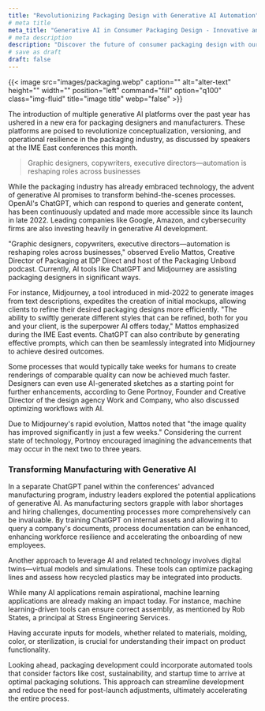 ```yaml
---
title: "Revolutionizing Packaging Design with Generative AI Automation"
# meta title
meta_title: "Generative AI in Consumer Packaging Design - Innovative and Automated Solutions"
# meta description
description: "Discover the future of consumer packaging design with our cutting-edge Generative AI services. At [Your Company Name], we harness the power of artificial intelligence to automate and revolutionize the design process for consumer packaging. Our AI-driven approach offers innovative, efficient, and highly customizable packaging solutions that cater to the unique needs of your brand. Embrace the new era of creative design, where speed, precision, and creativity converge, ensuring your products stand out on the shelves. Learn how our generative AI capabilities can transform your packaging design strategy and elevate your brand's appeal."
# save as draft
draft: false
---
```


{{< image src="images/packaging.webp" caption="" alt="alter-text" height="" width="" position="left" command="fill" option="q100" class="img-fluid" title="image title"  webp="false" >}}

The introduction of multiple generative AI platforms over the past year has ushered in a new era for packaging designers and manufacturers. These platforms are poised to revolutionize conceptualization, versioning, and operational resilience in the packaging industry, as discussed by speakers at the IME East conferences this month.

> Graphic designers, copywriters, executive directors—automation is reshaping roles across businesses

While the packaging industry has already embraced technology, the advent of generative AI promises to transform behind-the-scenes processes. OpenAI's ChatGPT, which can respond to queries and generate content, has been continuously updated and made more accessible since its launch in late 2022. Leading companies like Google, Amazon, and cybersecurity firms are also investing heavily in generative AI development.

"Graphic designers, copywriters, executive directors—automation is reshaping roles across businesses," observed Evelio Mattos, Creative Director of Packaging at IDP Direct and host of the Packaging Unboxd podcast. Currently, AI tools like ChatGPT and Midjourney are assisting packaging designers in significant ways.

For instance, Midjourney, a tool introduced in mid-2022 to generate images from text descriptions, expedites the creation of initial mockups, allowing clients to refine their desired packaging designs more efficiently. "The ability to swiftly generate different styles that can be refined, both for you and your client, is the superpower AI offers today," Mattos emphasized during the IME East events. ChatGPT can also contribute by generating effective prompts, which can then be seamlessly integrated into Midjourney to achieve desired outcomes.

Some processes that would typically take weeks for humans to create renderings of comparable quality can now be achieved much faster. Designers can even use AI-generated sketches as a starting point for further enhancements, according to Gene Portnoy, Founder and Creative Director of the design agency Work and Company, who also discussed optimizing workflows with AI.

Due to Midjourney's rapid evolution, Mattos noted that "the image quality has improved significantly in just a few weeks." Considering the current state of technology, Portnoy encouraged imagining the advancements that may occur in the next two to three years.

### Transforming Manufacturing with Generative AI

In a separate ChatGPT panel within the conferences' advanced manufacturing program, industry leaders explored the potential applications of generative AI. As manufacturing sectors grapple with labor shortages and hiring challenges, documenting processes more comprehensively can be invaluable. By training ChatGPT on internal assets and allowing it to query a company's documents, process documentation can be enhanced, enhancing workforce resilience and accelerating the onboarding of new employees.

Another approach to leverage AI and related technology involves digital twins—virtual models and simulations. These tools can optimize packaging lines and assess how recycled plastics may be integrated into products.

While many AI applications remain aspirational, machine learning applications are already making an impact today. For instance, machine learning-driven tools can ensure correct assembly, as mentioned by Rob States, a principal at Stress Engineering Services.

Having accurate inputs for models, whether related to materials, molding, color, or sterilization, is crucial for understanding their impact on product functionality.

Looking ahead, packaging development could incorporate automated tools that consider factors like cost, sustainability, and startup time to arrive at optimal packaging solutions. This approach can streamline development and reduce the need for post-launch adjustments, ultimately accelerating the entire process.
